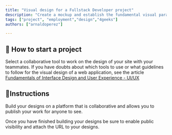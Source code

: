 ```yaml
---
title: "Visual design for a Fullstack Developer project"
description: "Create a mockup and establish the fundamental visual parameters that will guide the development of your fullstack web application."
tags: ["project", "employment","design","4geeks"]
authors: ["arnaldoperez"]

---
```


<onlyfor saas="false" withBanner="false">

## 🌱 How to start a project

Select a collaborative tool to work on the design of your site with your teammates. If you have doubts about which tools to use or what guidelines to follow for the visual design of a web application, see the article [Fundamentals of Interface Design and User Experience - UI/UX](https://4geeks.com/lesson/uiux-design-interface-user-experience)

</onlyfor>

## 📝Instructions

Build your designs on a platform that is collaborative and allows you to publish your work for anyone to see.

Once you have finished building your designs be sure to enable public visibility and attach the URL to your designs.
